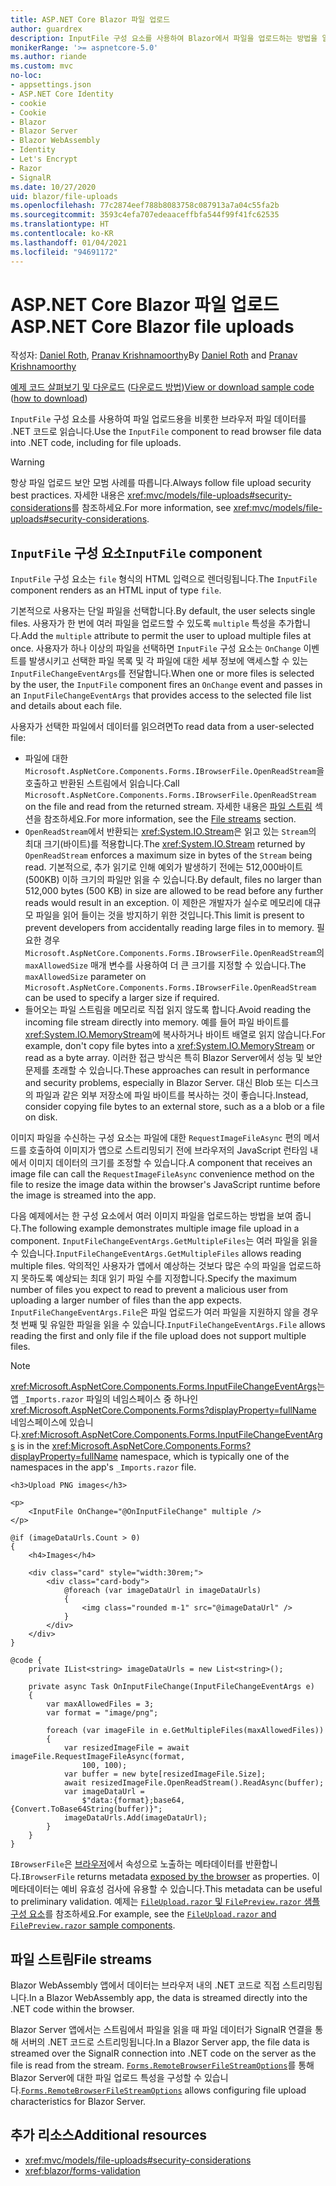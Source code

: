 ```yaml
---
title: ASP.NET Core Blazor 파일 업로드
author: guardrex
description: InputFile 구성 요소를 사용하여 Blazor에서 파일을 업로드하는 방법을 알아봅니다.
monikerRange: '>= aspnetcore-5.0'
ms.author: riande
ms.custom: mvc
no-loc:
- appsettings.json
- ASP.NET Core Identity
- cookie
- Cookie
- Blazor
- Blazor Server
- Blazor WebAssembly
- Identity
- Let's Encrypt
- Razor
- SignalR
ms.date: 10/27/2020
uid: blazor/file-uploads
ms.openlocfilehash: 77c2874eef788b8083758c087913a7a04c55fa2b
ms.sourcegitcommit: 3593c4efa707edeaaceffbfa544f99f41fc62535
ms.translationtype: HT
ms.contentlocale: ko-KR
ms.lasthandoff: 01/04/2021
ms.locfileid: "94691172"
---
```

# <a name="aspnet-core-no-locblazor-file-uploads"></a><span data-ttu-id="531fd-103">ASP.NET Core Blazor 파일 업로드</span><span class="sxs-lookup"><span data-stu-id="531fd-103">ASP.NET Core Blazor file uploads</span></span>

<span data-ttu-id="531fd-104">작성자: [Daniel Roth](https://github.com/danroth27), [Pranav Krishnamoorthy](https://github.com/pranavkm)</span><span class="sxs-lookup"><span data-stu-id="531fd-104">By [Daniel Roth](https://github.com/danroth27) and [Pranav Krishnamoorthy](https://github.com/pranavkm)</span></span>

<span data-ttu-id="531fd-105">[예제 코드 살펴보기 및 다운로드](https://github.com/dotnet/AspNetCore.Docs/tree/master/aspnetcore/blazor/file-uploads/samples/) ([다운로드 방법](xref:index#how-to-download-a-sample))</span><span class="sxs-lookup"><span data-stu-id="531fd-105">[View or download sample code](https://github.com/dotnet/AspNetCore.Docs/tree/master/aspnetcore/blazor/file-uploads/samples/) ([how to download](xref:index#how-to-download-a-sample))</span></span>

<span data-ttu-id="531fd-106">`InputFile` 구성 요소를 사용하여 파일 업로드용을 비롯한 브라우저 파일 데이터를 .NET 코드로 읽습니다.</span><span class="sxs-lookup"><span data-stu-id="531fd-106">Use the `InputFile` component to read browser file data into .NET code, including for file uploads.</span></span>

> [!WARNING]
> <span data-ttu-id="531fd-107">항상 파일 업로드 보안 모범 사례를 따릅니다.</span><span class="sxs-lookup"><span data-stu-id="531fd-107">Always follow file upload security best practices.</span></span> <span data-ttu-id="531fd-108">자세한 내용은 <xref:mvc/models/file-uploads#security-considerations>를 참조하세요.</span><span class="sxs-lookup"><span data-stu-id="531fd-108">For more information, see <xref:mvc/models/file-uploads#security-considerations>.</span></span>

## <a name="inputfile-component"></a><span data-ttu-id="531fd-109">`InputFile` 구성 요소</span><span class="sxs-lookup"><span data-stu-id="531fd-109">`InputFile` component</span></span>

<span data-ttu-id="531fd-110">`InputFile` 구성 요소는 `file` 형식의 HTML 입력으로 렌더링됩니다.</span><span class="sxs-lookup"><span data-stu-id="531fd-110">The `InputFile` component renders as an HTML input of type `file`.</span></span>

<span data-ttu-id="531fd-111">기본적으로 사용자는 단일 파일을 선택합니다.</span><span class="sxs-lookup"><span data-stu-id="531fd-111">By default, the user selects single files.</span></span> <span data-ttu-id="531fd-112">사용자가 한 번에 여러 파일을 업로드할 수 있도록 `multiple` 특성을 추가합니다.</span><span class="sxs-lookup"><span data-stu-id="531fd-112">Add the `multiple` attribute to permit the user to upload multiple files at once.</span></span> <span data-ttu-id="531fd-113">사용자가 하나 이상의 파일을 선택하면 `InputFile` 구성 요소는 `OnChange` 이벤트를 발생시키고 선택한 파일 목록 및 각 파일에 대한 세부 정보에 액세스할 수 있는 `InputFileChangeEventArgs`를 전달합니다.</span><span class="sxs-lookup"><span data-stu-id="531fd-113">When one or more files is selected by the user, the `InputFile` component fires an `OnChange` event and passes in an `InputFileChangeEventArgs` that provides access to the selected file list and details about each file.</span></span>

<span data-ttu-id="531fd-114">사용자가 선택한 파일에서 데이터를 읽으려면</span><span class="sxs-lookup"><span data-stu-id="531fd-114">To read data from a user-selected file:</span></span>

* <span data-ttu-id="531fd-115">파일에 대한 `Microsoft.AspNetCore.Components.Forms.IBrowserFile.OpenReadStream`을 호출하고 반환된 스트림에서 읽습니다.</span><span class="sxs-lookup"><span data-stu-id="531fd-115">Call `Microsoft.AspNetCore.Components.Forms.IBrowserFile.OpenReadStream` on the file and read from the returned stream.</span></span> <span data-ttu-id="531fd-116">자세한 내용은 [파일 스트림](#file-streams) 섹션을 참조하세요.</span><span class="sxs-lookup"><span data-stu-id="531fd-116">For more information, see the [File streams](#file-streams) section.</span></span>
* <span data-ttu-id="531fd-117">`OpenReadStream`에서 반환되는 <xref:System.IO.Stream>은 읽고 있는 `Stream`의 최대 크기(바이트)를 적용합니다.</span><span class="sxs-lookup"><span data-stu-id="531fd-117">The <xref:System.IO.Stream> returned by `OpenReadStream` enforces a maximum size in bytes of the `Stream` being read.</span></span> <span data-ttu-id="531fd-118">기본적으로, 추가 읽기로 인해 예외가 발생하기 전에는 512,000바이트(500KB) 이하 크기의 파일만 읽을 수 있습니다.</span><span class="sxs-lookup"><span data-stu-id="531fd-118">By default, files no larger than 512,000 bytes (500 KB) in size are allowed to be read before any further reads would result in an exception.</span></span> <span data-ttu-id="531fd-119">이 제한은 개발자가 실수로 메모리에 대규모 파일을 읽어 들이는 것을 방지하기 위한 것입니다.</span><span class="sxs-lookup"><span data-stu-id="531fd-119">This limit is present to prevent developers from accidentally reading large files in to memory.</span></span> <span data-ttu-id="531fd-120">필요한 경우 `Microsoft.AspNetCore.Components.Forms.IBrowserFile.OpenReadStream`의 `maxAllowedSize` 매개 변수를 사용하여 더 큰 크기를 지정할 수 있습니다.</span><span class="sxs-lookup"><span data-stu-id="531fd-120">The `maxAllowedSize` parameter on `Microsoft.AspNetCore.Components.Forms.IBrowserFile.OpenReadStream` can be used to specify a larger size if required.</span></span>
* <span data-ttu-id="531fd-121">들어오는 파일 스트림을 메모리로 직접 읽지 않도록 합니다.</span><span class="sxs-lookup"><span data-stu-id="531fd-121">Avoid reading the incoming file stream directly into memory.</span></span> <span data-ttu-id="531fd-122">예를 들어 파일 바이트를 <xref:System.IO.MemoryStream>에 복사하거나 바이트 배열로 읽지 않습니다.</span><span class="sxs-lookup"><span data-stu-id="531fd-122">For example, don't copy file bytes into a <xref:System.IO.MemoryStream> or read as a byte array.</span></span> <span data-ttu-id="531fd-123">이러한 접근 방식은 특히 Blazor Server에서 성능 및 보안 문제를 초래할 수 있습니다.</span><span class="sxs-lookup"><span data-stu-id="531fd-123">These approaches can result in performance and security problems, especially in Blazor Server.</span></span> <span data-ttu-id="531fd-124">대신 Blob 또는 디스크의 파일과 같은 외부 저장소에 파일 바이트를 복사하는 것이 좋습니다.</span><span class="sxs-lookup"><span data-stu-id="531fd-124">Instead, consider copying file bytes to an external store, such as a a blob or a file on disk.</span></span>

<span data-ttu-id="531fd-125">이미지 파일을 수신하는 구성 요소는 파일에 대한 `RequestImageFileAsync` 편의 메서드를 호출하여 이미지가 앱으로 스트리밍되기 전에 브라우저의 JavaScript 런타임 내에서 이미지 데이터의 크기를 조정할 수 있습니다.</span><span class="sxs-lookup"><span data-stu-id="531fd-125">A component that receives an image file can call the `RequestImageFileAsync` convenience method on the file to resize the image data within the browser's JavaScript runtime before the image is streamed into the app.</span></span>

<span data-ttu-id="531fd-126">다음 예제에서는 한 구성 요소에서 여러 이미지 파일을 업로드하는 방법을 보여 줍니다.</span><span class="sxs-lookup"><span data-stu-id="531fd-126">The following example demonstrates multiple image file upload in a component.</span></span> <span data-ttu-id="531fd-127">`InputFileChangeEventArgs.GetMultipleFiles`는 여러 파일을 읽을 수 있습니다.</span><span class="sxs-lookup"><span data-stu-id="531fd-127">`InputFileChangeEventArgs.GetMultipleFiles` allows reading multiple files.</span></span> <span data-ttu-id="531fd-128">악의적인 사용자가 앱에서 예상하는 것보다 많은 수의 파일을 업로드하지 못하도록 예상되는 최대 읽기 파일 수를 지정합니다.</span><span class="sxs-lookup"><span data-stu-id="531fd-128">Specify the maximum number of files you expect to read to prevent a malicious user from uploading a larger number of files than the app expects.</span></span> <span data-ttu-id="531fd-129">`InputFileChangeEventArgs.File`은 파일 업로드가 여러 파일을 지원하지 않을 경우 첫 번째 및 유일한 파일을 읽을 수 있습니다.</span><span class="sxs-lookup"><span data-stu-id="531fd-129">`InputFileChangeEventArgs.File` allows reading the first and only file if the file upload does not support multiple files.</span></span>

> [!NOTE]
> <span data-ttu-id="531fd-130"><xref:Microsoft.AspNetCore.Components.Forms.InputFileChangeEventArgs>는 앱 `_Imports.razor` 파일의 네임스페이스 중 하나인 <xref:Microsoft.AspNetCore.Components.Forms?displayProperty=fullName> 네임스페이스에 있습니다.</span><span class="sxs-lookup"><span data-stu-id="531fd-130"><xref:Microsoft.AspNetCore.Components.Forms.InputFileChangeEventArgs> is in the <xref:Microsoft.AspNetCore.Components.Forms?displayProperty=fullName> namespace, which is typically one of the namespaces in the app's `_Imports.razor` file.</span></span>

```razor
<h3>Upload PNG images</h3>

<p>
    <InputFile OnChange="@OnInputFileChange" multiple />
</p>

@if (imageDataUrls.Count > 0)
{
    <h4>Images</h4>

    <div class="card" style="width:30rem;">
        <div class="card-body">
            @foreach (var imageDataUrl in imageDataUrls)
            {
                <img class="rounded m-1" src="@imageDataUrl" />
            }
        </div>
    </div>
}

@code {
    private IList<string> imageDataUrls = new List<string>();

    private async Task OnInputFileChange(InputFileChangeEventArgs e)
    {
        var maxAllowedFiles = 3;
        var format = "image/png";

        foreach (var imageFile in e.GetMultipleFiles(maxAllowedFiles))
        {
            var resizedImageFile = await imageFile.RequestImageFileAsync(format, 
                100, 100);
            var buffer = new byte[resizedImageFile.Size];
            await resizedImageFile.OpenReadStream().ReadAsync(buffer);
            var imageDataUrl = 
                $"data:{format};base64,{Convert.ToBase64String(buffer)}";
            imageDataUrls.Add(imageDataUrl);
        }
    }
}
```

<span data-ttu-id="531fd-131">`IBrowserFile`은 [브라우저](https://developer.mozilla.org/docs/Web/API/File#Instance_properties)에서 속성으로 노출하는 메타데이터를 반환합니다.</span><span class="sxs-lookup"><span data-stu-id="531fd-131">`IBrowserFile` returns metadata [exposed by the browser](https://developer.mozilla.org/docs/Web/API/File#Instance_properties) as properties.</span></span> <span data-ttu-id="531fd-132">이 메타데이터는 예비 유효성 검사에 유용할 수 있습니다.</span><span class="sxs-lookup"><span data-stu-id="531fd-132">This metadata can be useful to preliminary validation.</span></span> <span data-ttu-id="531fd-133">예제는 [`FileUpload.razor` 및 `FilePreview.razor` 샘플 구성 요소](https://github.com/dotnet/AspNetCore.Docs/tree/master/aspnetcore/blazor/file-uploads/samples/)를 참조하세요.</span><span class="sxs-lookup"><span data-stu-id="531fd-133">For example, see the [`FileUpload.razor` and `FilePreview.razor` sample components](https://github.com/dotnet/AspNetCore.Docs/tree/master/aspnetcore/blazor/file-uploads/samples/).</span></span>

## <a name="file-streams"></a><span data-ttu-id="531fd-134">파일 스트림</span><span class="sxs-lookup"><span data-stu-id="531fd-134">File streams</span></span>

<span data-ttu-id="531fd-135">Blazor WebAssembly 앱에서 데이터는 브라우저 내의 .NET 코드로 직접 스트리밍됩니다.</span><span class="sxs-lookup"><span data-stu-id="531fd-135">In a Blazor WebAssembly app, the data is streamed directly into the .NET code within the browser.</span></span>

<span data-ttu-id="531fd-136">Blazor Server 앱에서는 스트림에서 파일을 읽을 때 파일 데이터가 SignalR 연결을 통해 서버의 .NET 코드로 스트리밍됩니다.</span><span class="sxs-lookup"><span data-stu-id="531fd-136">In a Blazor Server app, the file data is streamed over the SignalR connection into .NET code on the server as the file is read from the stream.</span></span> <span data-ttu-id="531fd-137">[`Forms.RemoteBrowserFileStreamOptions`](https://github.com/dotnet/aspnetcore/blob/master/src/Components/Web/src/Forms/InputFile/RemoteBrowserFileStreamOptions.cs)를 통해 Blazor Server에 대한 파일 업로드 특성을 구성할 수 있습니다.</span><span class="sxs-lookup"><span data-stu-id="531fd-137">[`Forms.RemoteBrowserFileStreamOptions`](https://github.com/dotnet/aspnetcore/blob/master/src/Components/Web/src/Forms/InputFile/RemoteBrowserFileStreamOptions.cs) allows configuring file upload characteristics for Blazor Server.</span></span>

## <a name="additional-resources"></a><span data-ttu-id="531fd-138">추가 리소스</span><span class="sxs-lookup"><span data-stu-id="531fd-138">Additional resources</span></span>

* <xref:mvc/models/file-uploads#security-considerations>
* <xref:blazor/forms-validation>
